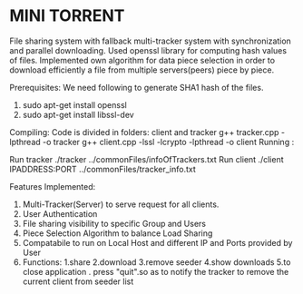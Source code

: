 # MINI TORRENT
File sharing system with fallback multi-tracker system with synchronization and parallel downloading. Used openssl library for computing hash values of files. Implemented own algorithm for data piece selection in order to download efficiently a file from multiple servers(peers) piece by piece.

Prerequisites:
We need following to generate SHA1 hash of the files.

1. sudo apt-get install openssl
2. sudo apt-get install libssl-dev

Compiling:
Code is divided in folders: client and tracker
  g++ tracker.cpp -lpthread -o tracker
  g++ client.cpp -lssl -lcrypto -lpthread -o client 
Running :

  Run tracker
    ./tracker ../commonFiles/infoOfTrackers.txt
  Run client
    ./client IPADDRESS:PORT ../commonFiles/tracker_info.txt

Features Implemented:

1. Multi-Tracker(Server) to serve request for all clients.
2. User Authentication
3. File sharing visibility to specific Group and Users
4. Piece Selection Algorithm to balance Load Sharing
5. Compatabile to run on Local Host and different IP and Ports provided by User
6. Functions: 1.share 2.download 3.remove seeder 4.show downloads 5.to close application . press "quit".so as to notify the tracker to remove the current client from seeder list
